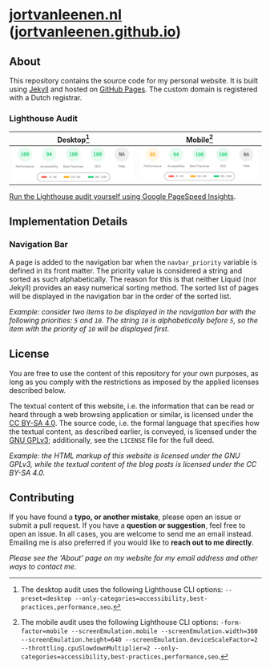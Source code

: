 # [jortvanleenen.nl](https://jortvanleenen.nl) ([jortvanleenen.github.io](https://jortvanleenen.github.io))

## About

This repository contains the source code for my personal website.
It is built using [Jekyll](https://jekyllrb.com) and hosted on [GitHub Pages](https://pages.github.com/).
The custom domain is registered with a Dutch registrar.

### Lighthouse Audit

| Desktop[^1] | Mobile[^2]  |
| ----------- | ----------- |
| [![Desktop Lighthouse audit](.github/lighthouse-audit-results/desktop/pagespeed.svg)](https://htmlpreview.github.io/?https://raw.githubusercontent.com/jortvanleenen/jortvanleenen.github.io/main/.github/lighthouse-audit-results/desktop/jortvanleenen_nl.html)  | [![Mobile Lighthouse audit](.github/lighthouse-audit-results/mobile/pagespeed.svg)](https://htmlpreview.github.io/?https://raw.githubusercontent.com/jortvanleenen/jortvanleenen.github.io/main/.github/lighthouse-audit-results/mobile/jortvanleenen_nl.html)  |

[Run the Lighthouse audit yourself using Google PageSpeed Insights](https://pagespeed.web.dev/analysis?url=https%3A%2F%2Fjortvanleenen.nl%2F).

[^1]: The desktop audit uses the following Lighthouse CLI options: `--preset=desktop --only-categories=accessibility,best-practices,performance,seo`.

[^2]: The mobile audit uses the following Lighthouse CLI options: `-form-factor=mobile --screenEmulation.mobile --screenEmulation.width=360 --screenEmulation.height=640 --screenEmulation.deviceScaleFactor=2 --throttling.cpuSlowdownMultiplier=2 --only-categories=accessibility,best-practices,performance,seo`.
## Implementation Details

### Navigation Bar

A page is added to the navigation bar when the `navbar_priority` variable is defined in its front matter.
The priority value is considered a string and sorted as such alphabetically.
The reason for this is that neither Liquid (nor Jekyll) provides an easy numerical sorting method.
The sorted list of pages will be displayed in the navigation bar in the order of the sorted list.

_Example: consider two items to be displayed in the navigation bar with the following priorities: `5` and `10`.
The string `10` is alphabetically before `5`, so the item with the priority of `10` will be displayed first._

## License

You are free to use the content of this repository for your own purposes, as long as you comply with the restrictions as
imposed by the applied licenses described below.

The textual content of this website, i.e. the information that can be read or heard through a web browsing application
or similar, is licensed under the [CC BY-SA 4.0](https://creativecommons.org/licenses/by-sa/4.0/).
The source code, i.e. the formal language that specifies how the textual content, as described earlier, is conveyed, is
licensed under the [GNU GPLv3](https://www.gnu.org/licenses/gpl-3.0.en.html); additionally, see the `LICENSE` file for
the full deed.

_Example: the HTML markup of this website is licensed under the GNU GPLv3, while the textual content of the blog
posts is licensed under the CC BY-SA 4.0._

## Contributing

If you have found a **typo, or another mistake**, please open an issue or submit a pull request.
If you have a **question or suggestion**, feel free to open an issue.
In all cases, you are welcome to send me an email instead.
Emailing me is also preferred if you would like to **reach out to me directly**.

_Please see the 'About' page on my website for my email address and other ways to contact me._
